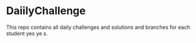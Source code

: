 # DaiilyChallenge
This repo contains all daily challenges and solutions and branches for each student yes ye s. 
